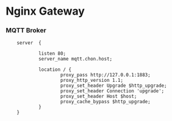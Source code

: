 # Nginx Gateway

### MQTT Broker

        server  {
                
                listen 80;
                server_name mqtt.chon.host;

                location / {
                        proxy_pass http://127.0.0.1:1883;
                        proxy_http_version 1.1;
                        proxy_set_header Upgrade $http_upgrade;
                        proxy_set_header Connection 'upgrade';
                        proxy_set_header Host $host;
                        proxy_cache_bypass $http_upgrade;
                }
        }

#
